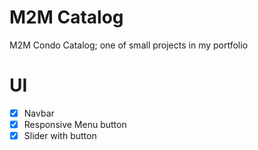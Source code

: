 # M2M Catalog

M2M Condo Catalog; one of small projects in my portfolio

# UI

- [x] Navbar
- [x] Responsive Menu button
- [x] Slider with button
